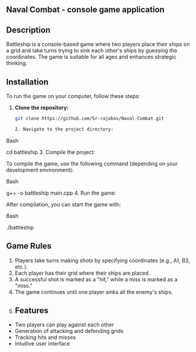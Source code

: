 ## Naval Combat - console game application
## Description
Battleship is a console-based game where two players place their ships on a grid and 
take turns trying to sink each other's ships by guessing the coordinates.
The game is suitable for all ages and enhances strategic thinking.
## Installation
To run the game on your computer, follow these steps:

1. **Clone the repository:**

   ```bash
   git clone https://github.com/Sr-rajabov/Naval-Combat.git

   2. Navigate to the project directory:

Bash

   cd battleship
3. Compile the project:

   To compile the game, use the following command (depending on your development environment):

Bash

   g++ -o battleship main.cpp
4. Run the game:

   After compilation, you can start the game with:

Bash

   ./battleship
## Game Rules
1. Players take turns making shots by specifying coordinates (e.g., A1, B3, etc.).
2. Each player has their grid where their ships are placed.
3. A successful shot is marked as a "hit," while a miss is marked as a "miss."
4. The game continues until one player sinks all the enemy's ships.
5. ## Features
- Two players can play against each other
- Generation of attacking and defending grids
- Tracking hits and misses
- Intuitive user interface

